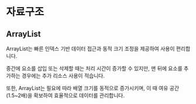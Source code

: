 # 자료구조

## ArrayList

ArrayList는 빠른 인덱스 기반 데이터 접근과 동적 크기 조정을 제공하여 사용이 편리합니다. 

중간에 요소를 삽입 또는 삭제할 때는 처리 시간이 증가할 수 있지만, 맨 뒤에 요소를 추가하는 경우에는 추가 리소스
사용이 적습니다. 

또한, ArrayList는 필요에 따라 배열 크기를 동적으로 증가시키며, 이 때 여유 공간(1.5~2배)을 확보하여 효율적으로 데이터를 관리합니다.